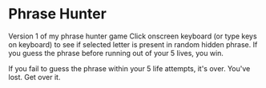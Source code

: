 # Phrase Hunter
Version 1 of my phrase hunter game
Click onscreen keyboard (or type keys on keyboard) to see if selected letter is present in random hidden phrase.  If you guess the phrase before running out of your 5 lives, you win.

If you fail to guess the phrase within your 5 life attempts, it's over.  You've lost. Get over it.

